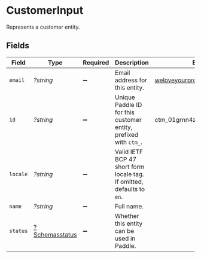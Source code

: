 # CustomerInput

Represents a customer entity.


## Fields

| Field                                                                  | Type                                                                   | Required                                                               | Description                                                            | Example                                                                |
| ---------------------------------------------------------------------- | ---------------------------------------------------------------------- | ---------------------------------------------------------------------- | ---------------------------------------------------------------------- | ---------------------------------------------------------------------- |
| `email`                                                                | *?string*                                                              | :heavy_minus_sign:                                                     | Email address for this entity.                                         | weloveyourproduct@paddle.com                                           |
| `id`                                                                   | *?string*                                                              | :heavy_minus_sign:                                                     | Unique Paddle ID for this customer entity, prefixed with `ctm_`.       | ctm_01grnn4zta5a1mf02jjze7y2ys                                         |
| `locale`                                                               | *?string*                                                              | :heavy_minus_sign:                                                     | Valid IETF BCP 47 short form locale tag. If omitted, defaults to `en`. |                                                                        |
| `name`                                                                 | *?string*                                                              | :heavy_minus_sign:                                                     | Full name.                                                             |                                                                        |
| `status`                                                               | [?Schemasstatus](../../models/shared/Schemasstatus.md)                 | :heavy_minus_sign:                                                     | Whether this entity can be used in Paddle.                             |                                                                        |